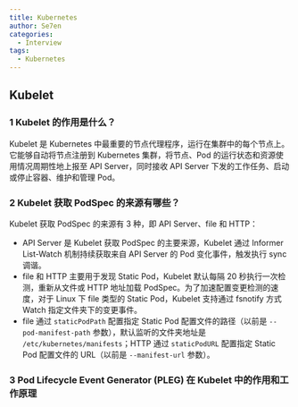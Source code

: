 ```yaml
---
title: Kubernetes
author: Se7en
categories:
  - Interview
tags:
  - Kubernetes
---
```


## Kubelet

### 1 Kubelet 的作用是什么？
Kubelet 是 Kubernetes 中最重要的节点代理程序，运行在集群中的每个节点上。它能够自动将节点注册到 Kubernetes 集群，将节点、Pod 的运行状态和资源使用情况周期性地上报至 API Server，同时接收 API Server 下发的工作任务、启动或停止容器、维护和管理 Pod。

### 2 Kubelet 获取 PodSpec 的来源有哪些？
Kubelet 获取 PodSpec 的来源有 3 种，即 API Server、file 和 HTTP：
- API Server 是 Kubelet 获取 PodSpec 的主要来源，Kubelet 通过 Informer List-Watch 机制持续获取来自 API Server 的 Pod 变化事件，触发执行 sync 调谐。
- file 和 HTTP 主要用于发现 Static Pod，Kubelet 默认每隔 20 秒执行一次检测，重新从文件或 HTTP 地址加载 PodSpec。为了加速配置变更检测的速度，对于 Linux 下 file 类型的 Static Pod，Kubelet 支持通过 fsnotify 方式 Watch 指定文件夹下的变更事件。
- file 通过 `staticPodPath` 配置指定 Static Pod 配置文件的路径（以前是 `--pod-manifest-path` 参数），默认监听的文件夹地址是 `/etc/kubernetes/manifests`；HTTP 通过 `staticPodURL` 配置指定 Static Pod 配置文件的 URL（以前是 `--manifest-url` 参数）。

### 3 Pod Lifecycle Event Generator (PLEG) 在 Kubelet 中的作用和工作原理
